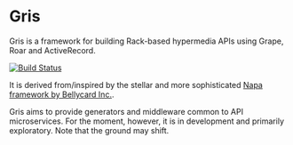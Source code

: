 # Gris

Gris is a framework for building Rack-based hypermedia APIs using Grape, Roar and ActiveRecord.

[![Build Status](https://semaphoreci.com/api/v1/projects/aeb68b19-58b7-4015-885d-e989a3e96ca2/418227/badge.svg)](https://semaphoreci.com/artsy/gris)

It is derived from/inspired by the stellar and more sophisticated [Napa framework by Bellycard Inc.](https://github.com/bellycard/napa).

Gris aims to provide generators and middleware common to API microservices. For the moment, however, it is in development and primarily exploratory. Note that the ground may shift.

